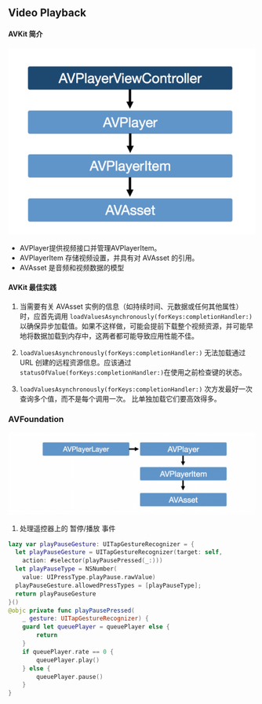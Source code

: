 ## Video Playback


#### AVKit 简介
![图 9](images/3cac7246b0335e5e8e7a5b055c578a3a2f3d6ec3373ab27f2f3336fe87d76824.png)  
* AVPlayer提供视频接口并管理AVPlayerItem。 
* AVPlayerItem 存储视频设置，并具有对 AVAsset 的引用。
* AVAsset 是音频和视频数据的模型 


#### AVKit 最佳实践
1. 当需要有关 AVAsset 实例的信息（如持续时间、元数据或任何其他属性）时，应首先调用 `loadValuesAsynchronously(forKeys:completionHandler:)`以确保异步加载值。如果不这样做，可能会提前下载整个视频资源，并可能早地将数据加载到内存中，这两者都可能导致应用性能不佳。

2. `loadValuesAsynchronously(forKeys:completionHandler:)` 无法加载通过 URL 创建的远程资源信息。应该通过`statusOfValue(forKeys:completionHandler:)`在使用之前检查键的状态。 

3. `loadValuesAsynchronously(forKeys:completionHandler:)` 次方发最好一次查询多个值，而不是每个调用一次。 比单独加载它们要高效得多。 



### AVFoundation
![图 10](images/f24a48c5d6eb0e0c8c7093fa895b80cceb4c00b4a084b1959a763f5a4b3b7d57.png)  



1. 处理遥控器上的 暂停/播放 事件
```swift 
lazy var playPauseGesture: UITapGestureRecognizer = {
  let playPauseGesture = UITapGestureRecognizer(target: self,
    action: #selector(playPausePressed(_:)))
  let playPauseType = NSNumber(
    value: UIPressType.playPause.rawValue)
  playPauseGesture.allowedPressTypes = [playPauseType];
  return playPauseGesture
}()
@objc private func playPausePressed(
    _ gesture: UITapGestureRecognizer) {
    guard let queuePlayer = queuePlayer else {
        return
    }
    if queuePlayer.rate == 0 {
        queuePlayer.play()
    } else {
        queuePlayer.pause()
    }
}
```
